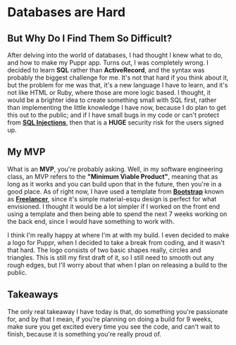# Databases are Hard

## But Why Do I Find Them So Difficult​?

After delving into the world of databases, I had thought I knew what to do, and how to make my Puppr app. Turns out, I was completely wrong. I decided to learn **SQL** rather than **ActiveRecord**, and the syntax was probably the biggest challenge for me. It's not that hard if you think about it, but the problem for me was that, it's a new language I have to learn, and it's not like HTML or Ruby, where those are more logic based. I thought, it would be a brighter idea to create something small with SQL first, rather than implementing the little knowledge I have now, because I do plan to get this out to the public; and if I have small bugs in my code or can't protect from **[SQL Injections]("https://www.acunetix.com/websitesecurity/sql-injection/")**, then that is a **HUGE** security risk for the users signed up. 

## My MVP

What is an **MVP**, you're probably asking. Well, in my software engineering class, an MVP refers to the **"Minimum Viable Product"**, meaning that as long as it works and you can build upon that in the future, then you're in a good place. As of right now, I have used a template from **[Bootstrap]("http://getbootstrap.com")** known as **[Freelancer]("https://startbootstrap.com/template-overviews/freelancer/")**, since it's simple material-esqu design is perfect for what envisioned. I thought it would be a lot simpler if I worked on the front end using a template and then being able to spend the next 7 weeks working on the back end, since I would have something to work with. 

I think I'm really happy at where I'm at with my build. I even decided to make a logo for Puppr, when I decided to take a break from coding, and it wasn't that hard. The logo consists of two basic shapes really, circles and triangles. This is still my first draft of it, so I still need to smooth out any rough edges, but I'll worry about that when I plan on releasing a build to the public.



## Takeaways

The only real takeaway I have today is that, do something you're passionate for, and by that I mean, if you're planning on doing a build for 9 weeks, make sure you get excited every time you see the code, and can't wait to finish, because it is something you're really proud of.